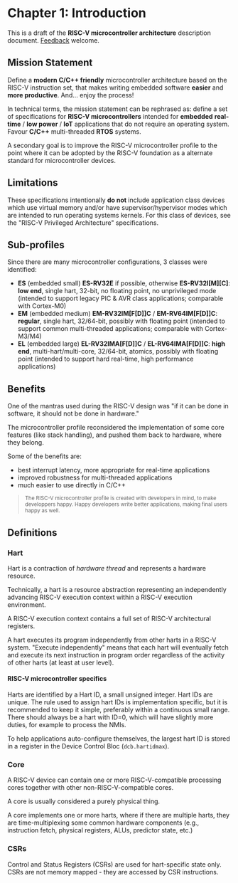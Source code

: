 # Chapter 1: Introduction

This is a draft of the **RISC-V microcontroller architecture** description document.
[Feedback](contributing.md) welcome.

## Mission Statement

Define a **modern C/C++ friendly** microcontroller architecture based on the RISC-V
instruction set, that makes writing embedded software **easier** and **more productive**.
And... enjoy the process!

In technical terms, the mission statement can be rephrased as: define a set of
specifications for **RISC-V microcontrollers** intended for **embedded** **real-time**
/ **low power** / **IoT** applications that do not require an operating system.
Favour **C/C++** multi-threaded **RTOS** systems.

A secondary goal is to improve the RISC-V microcontroller profile to the point where
it can be adopted by the RISC-V foundation as a alternate standard for microcontroller
devices.

## Limitations

These specifications intentionally **do not** include application class devices which
use virtual memory and/or have supervisor/hypervisor modes which are intended to run
operating systems kernels. For this class of devices, see the "RISC-V Privileged
Architecture" specifications.

## Sub-profiles

Since there are many microcontroller configurations, 3 classes were identified:

- **ES** (embedded small) **ES-RV32E** if possible, otherwise **ES-RV32I[M][C]**:
**low end**, single hart,
32-bit, no floating point, no unprivileged mode (intended to support legacy PIC & AVR class
applications; comparable with Cortex-M0)
- **EM** (embedded medium) **EM-RV32IM[F[D]]C** / **EM-RV64IM[F[D]]C**:
**regular**, single hart, 32/64-bit, possibly with floating point
(intended to support common multi-threaded applications; comparable with
Cortex-M3/M4)
- **EL** (embedded large) **EL-RV32IMA[F[D]]C** / **EL-RV64IMA[F[D]]C**:
**high end**, multi-hart/multi-core, 32/64-bit, atomics, possibly with floating point
(intended to support hard real-time, high performance applications)

## Benefits

One of the mantras used during the RISC-V design was "if it can be done
in software, it should not be done in hardware."

The microcontroller profile reconsidered the implementation of some
core features (like stack handling), and pushed them back to hardware,
where they belong.



Some of the benefits are:

- best interrupt latency, more appropriate for real-time applications
- improved robustness for multi-threaded applications
- much easier to use directly in C/C++

> <sup>The RISC-V microcontroller profile is created with developers in 
  mind, to make developpers happy. Happy developers write better 
  applications, making final users happy as well.</sup> 
  
## Definitions

### Hart

Hart is a contraction of _hardware thread_ and represents a hardware resource.

Technically, a hart is a resource abstraction representing an independently
advancing RISC-V execution context within a RISC-V execution environment.

A RISC-V execution context contains a full set of RISC-V architectural registers.

A hart executes its program independently from other harts in a RISC-V system.
"Execute independently" means that each hart will
eventually fetch and execute its next instruction in program order regardless
of the activity of other harts (at least at user level).

#### RISC-V microcontroller specifics

Harts are identified by a Hart ID, a small unsigned integer. Hart IDs are unique.
The rule used to assign hart IDs is implementation specific, but it is recommended
to keep it simple, preferably within a continuous small range. There should always
be a hart with ID=0, which will have slightly more duties, for example to process
the NMIs.

To help applications auto-configure themselves, the largest hart ID is stored in
a register in the Device Control Bloc (`dcb.hartidmax`).

### Core

A RISC-V device can contain one or more RISC-V-compatible processing cores
together with other non-RISC-V-compatible cores.

A core is usually considered a purely physical thing.

A core implements one or more harts, where if there are multiple harts, they are
time-multiplexing some common hardware components (e.g., instruction fetch,
physical registers, ALUs, predictor state, etc.)

### CSRs

Control and Status Registers (CSRs) are used for hart-specific state only. CSRs
are not memory mapped - they are accessed by CSR instructions.

